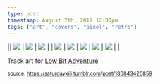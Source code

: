 ```yaml
---
type: post
timestamp: August 7th, 2019 12:00pm
tags: ["art", "covers", "pixel", "retro"]
---
```


|| <img src="https://saturdayxiii.github.io/media/186843420859_1.png"/> | <img src="https://saturdayxiii.github.io/media/186843420859_2.png"/> | <img src="https://saturdayxiii.github.io/media/186843420859_3.png"/> | 
| <img src="https://saturdayxiii.github.io/media/186843420859_4.png"/> | <img src="https://saturdayxiii.github.io/media/186843420859_5.png"/> | <img src="https://saturdayxiii.github.io/media/186843420859_6.png"/> | 
 <img src="https://saturdayxiii.github.io/media/186843420859_7.png"/> | <img src="https://saturdayxiii.github.io/media/186843420859_8.png"/> |  | 

Track art for <a href="https://saturdayxiii.bandcamp.com/album/low-bit-adventure" target="_blank">Low Bit Adventure</a>
 
      
      
  
<small>source: https://saturdayxiii.tumblr.com/post/186843420859</small>